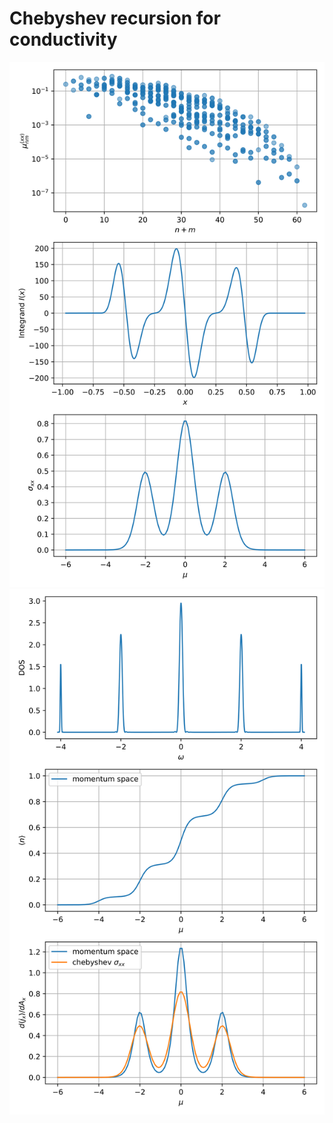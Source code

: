 # Chebyshev recursion for conductivity

![Comparsion figure](figure_conductivity_moments.svg)
![Comparsion figure](figure_conductivity_comparison.svg)

